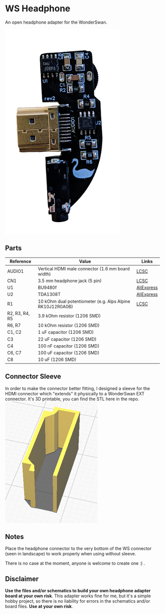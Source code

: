 # WS Headphone
An open headphone adapter for the WonderSwan.

![WS Headphone](./images/ws_headphones.png "WS Headphone")

## Parts
| **Reference** | **Value**| **Links**
|---------------|----------|----------|
| AUDIO1        | Vertical HDMI male connector (1.6 mm board width) |[LCSC](https://lcsc.com/product-detail/D-Sub-DVI-HDMI-Connectors_Jing-Extension-of-the-Electronic-Co-920-867A2021Y10100_C168715.html)|
| CN1           | 3.5 mm headphone jack (5 pin) |[LCSC](https://lcsc.com/product-detail/Audio-Connectors_XKB-Connectivity-PJ-328A0-B_C381129.html)|
| U1            | BU9480f |[AliExpress](https://aliexpress.com/item/1005001856558893.html)|
| U2            | TDA1308T |[AliExpress](https://aliexpress.com/item/33020207730.html)|
| R1            | 10 kOhm dual potentiometer (e.g. Alps Alpine RK10J12R0A0B) |[LCSC](https://lcsc.com/product-detail/Variable-Resistors-Potentiometers_ALPSALPINE-RK10J12R0A0B_C351175.html)|
| R2, R3, R4, R5 | 3.9 kOhm resistor (1206 SMD) ||
| R6, R7 | 10 kOhm resistor (1206 SMD) ||
| C1, C2 | 1 uF capacitor (1206 SMD) ||
| C3 | 22 uF capacitor (1206 SMD) ||
| C4 | 100 nF capacitor (1206 SMD) ||
| C6, C7 | 100 uF capacitor (1206 SMD) ||
| C8 | 10 uF (1206 SMD) ||

## Connector Sleeve
In order to make the connector better fitting, I designed a sleeve for the HDMI connector which "extends" it physically to a WonderSwan EXT connector. It's 3D printable, you can find the STL here in the repo.
![Connector Sleeve](./WS_Sleeve.png "Connector Sleeve")

## Notes
Place the headphone connector to the very bottom of the WS connector (seen in landscape) to work properly when using without sleeve.

There is no case at the moment, anyone is welcome to create one :) .

## Disclaimer
**Use the files and/or schematics to build your own headphone adapter board at your own risk**.
This adapter works fine for me, but it's a simple hobby project, so there is no liability for errors in the schematics and/or board files.
**Use at your own risk**.
